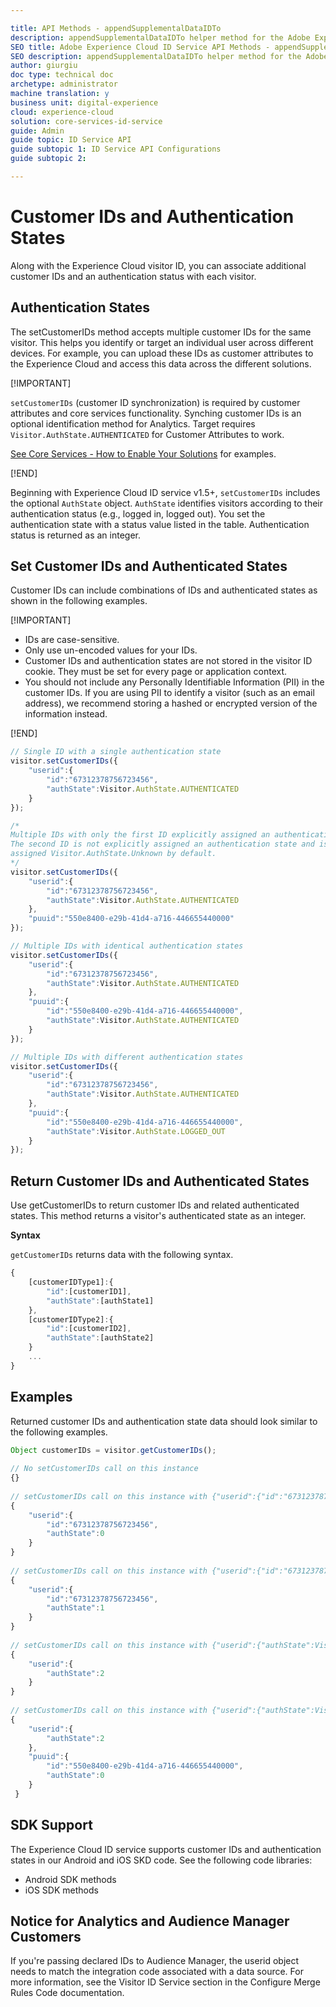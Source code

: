 ```yaml
---

title: API Methods - appendSupplementalDataIDTo
description: appendSupplementalDataIDTo helper method for the Adobe Experience Cloud ID Service API
SEO title: Adobe Experience Cloud ID Service API Methods - appendSupplementalDataIDTo
SEO description: appendSupplementalDataIDTo helper method for the Adobe Experience Cloud ID Service API
author: giurgiu
doc type: technical doc
archetype: administrator
machine translation: y
business unit: digital-experience
cloud: experience-cloud
solution: core-services-id-service
guide: Admin
guide topic: ID Service API
guide subtopic 1: ID Service API Configurations
guide subtopic 2:

---
```


# Customer IDs and Authentication States

Along with the Experience Cloud visitor ID, you can associate additional customer IDs and an authentication status with each visitor.

## Authentication States
The setCustomerIDs method accepts multiple customer IDs for the same visitor. This helps you identify or target an individual user across different devices. For example, you can upload these IDs as customer attributes to the Experience Cloud and access this data across the different solutions.

[!IMPORTANT]

`setCustomerIDs` (customer ID synchronization) is required by customer attributes and core services functionality. Synching customer IDs is an optional identification method for Analytics. Target requires `Visitor.AuthState.AUTHENTICATED` for Customer Attributes to work. 

[See Core Services - How to Enable Your Solutions]( ) for examples.

[!END]

Beginning with Experience Cloud ID service v1.5+, `setCustomerIDs` includes the optional `AuthState` object. `AuthState` identifies visitors according to their authentication status (e.g., logged in, logged out). You set the authentication state with a status value listed in the table. Authentication status is returned as an integer.

## Set Customer IDs and Authenticated States
Customer IDs can include combinations of IDs and authenticated states as shown in the following examples.

[!IMPORTANT]

+ IDs are case-sensitive.
+ Only use un-encoded values for your IDs.
+ Customer IDs and authentication states are not stored in the visitor ID cookie. They must be set for every page or application context.
+ You should not include any Personally Identifiable Information (PII) in the customer IDs. If you are using PII to identify a visitor (such as an email address), we recommend storing a hashed or encrypted version of the information instead.

[!END]

```javascript
// Single ID with a single authentication state
visitor.setCustomerIDs({
    "userid":{
        "id":"67312378756723456",
        "authState":Visitor.AuthState.AUTHENTICATED
    }
});

/* 
Multiple IDs with only the first ID explicitly assigned an authentication state.
The second ID is not explicitly assigned an authentication state and is implicitly
assigned Visitor.AuthState.Unknown by default.
*/
visitor.setCustomerIDs({
    "userid":{
        "id":"67312378756723456",
        "authState":Visitor.AuthState.AUTHENTICATED
    },
    "puuid":"550e8400-e29b-41d4-a716-446655440000"
});

// Multiple IDs with identical authentication states
visitor.setCustomerIDs({
    "userid":{
        "id":"67312378756723456",
        "authState":Visitor.AuthState.AUTHENTICATED
    },
    "puuid":{
        "id":"550e8400-e29b-41d4-a716-446655440000",
        "authState":Visitor.AuthState.AUTHENTICATED
    }
});

// Multiple IDs with different authentication states
visitor.setCustomerIDs({
    "userid":{
        "id":"67312378756723456",
        "authState":Visitor.AuthState.AUTHENTICATED
    },
    "puuid":{
        "id":"550e8400-e29b-41d4-a716-446655440000",
        "authState":Visitor.AuthState.LOGGED_OUT
    }
});
```

## Return Customer IDs and Authenticated States

Use getCustomerIDs to return customer IDs and related authenticated states. This method returns a visitor's authenticated state as an integer.

**Syntax**

`getCustomerIDs` returns data with the following syntax.

```javascript
{
    [customerIDType1]:{
        "id":[customerID1],
        "authState":[authState1]
    },
    [customerIDType2]:{
        "id":[customerID2],
        "authState":[authState2]
    }
    ...
}
```

## Examples

Returned customer IDs and authentication state data should look similar to the following examples.

```javascript
Object customerIDs = visitor.getCustomerIDs();
 
// No setCustomerIDs call on this instance
{}
 
// setCustomerIDs call on this instance with {"userid":{"id":"67312378756723456"}}
{
    "userid":{
        "id":"67312378756723456",
        "authState":0
    }
}
 
// setCustomerIDs call on this instance with {"userid":{"id":"67312378756723456","authState":Visitor.AuthState.AUTHENTICATED}}
{
    "userid":{
        "id":"67312378756723456",
        "authState":1
    }
}
 
// setCustomerIDs call on this instance with {"userid":{"authState":Visitor.AuthState.LOGGED_OUT}}
{
    "userid":{
        "authState":2
    }
}
 
// setCustomerIDs call on this instance with {"userid":{"authState":Visitor.AuthState.LOGGED_OUT},"puuid":{"id":"550e8400-e29b-41d4-a716-446655440000"}}
{
    "userid":{
        "authState":2
    },
    "puuid":{
        "id":"550e8400-e29b-41d4-a716-446655440000",
        "authState":0
    }
 }
```

## SDK Support
The Experience Cloud ID service supports customer IDs and authentication states in our Android and iOS SKD code. See the following code libraries:

+ Android SDK methods
+ iOS SDK methods

## Notice for Analytics and Audience Manager Customers
If you're passing declared IDs to Audience Manager, the userid object needs to match the integration code associated with a data source. For more information, see the Visitor ID Service section in the Configure Merge Rules Code documentation.
